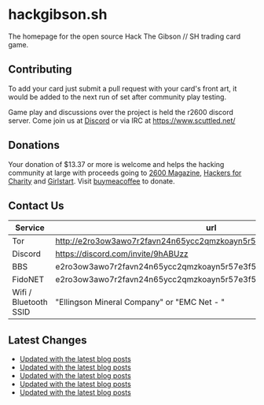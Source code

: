 # hackgibson.sh
The homepage for the open source Hack The Gibson // SH trading card game.


## Contributing

To add your card just submit a pull request with your card's front art, it would be added to the next run of set after community play testing.

Game play and discussions over the project is held the r2600 discord server. Come join us at [Discord](https://discord.com/invite/9hABUzz) or via IRC at https://www.scuttled.net/


## Donations

Your donation of $13.37 or more is welcome and helps the hacking community at large with proceeds going to [2600 Magazine](https://2600.com/), [Hackers for Charity](https://hackersforcharity.org) and [Girlstart](https://girlstart.org).  Visit [buymeacoffee](https://www.buymeacoffee.com/hackgibson.sh) to donate.


## Contact Us

Service | url
-|-
Tor | http://e2ro3ow3awo7r2favn24n65ycc2qmzkoayn5r57e3f56nvjwdcgg32ad.onion
Discord | https://discord.com/invite/9hABUzz
BBS | e2ro3ow3awo7r2favn24n65ycc2qmzkoayn5r57e3f56nvjwdcgg32ad.onion:23
FidoNET | e2ro3ow3awo7r2favn24n65ycc2qmzkoayn5r57e3f56nvjwdcgg32ad.onion:24554
Wifi / Bluetooth SSID | "Ellingson Mineral Company" or "EMC Net - <fidonet address>"

## Latest Changes
<!-- BLOG-POST-LIST:START -->
- [Updated with the latest blog posts](https://github.com/DFW2600/hackgibson.sh/commit/fda37f453523568b24e4b0c85009965d352d2a66)
- [Updated with the latest blog posts](https://github.com/DFW2600/hackgibson.sh/commit/de4c9acb514e4aecc7ec222f719ca0bb754ca4ab)
- [Updated with the latest blog posts](https://github.com/DFW2600/hackgibson.sh/commit/ceef60e016e098bb13568da40b92d4c8fcac442c)
- [Updated with the latest blog posts](https://github.com/DFW2600/hackgibson.sh/commit/3ff6966ab36f72d7424bbcb3d4f06fba2b9e1a2c)
- [Updated with the latest blog posts](https://github.com/DFW2600/hackgibson.sh/commit/941217a3bb265ab19b790ad7164e775a03c43e2b)
<!-- BLOG-POST-LIST:END -->
